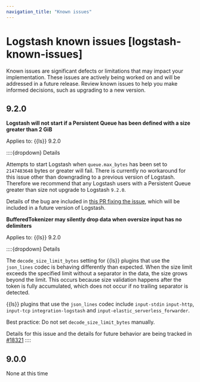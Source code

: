 ```yaml
---
navigation_title: "Known issues"
---
```


# Logstash known issues [logstash-known-issues]

Known issues are significant defects or limitations that may impact your implementation. 
These issues are actively being worked on and will be addressed in a future release. 
Review known issues to help you make informed decisions, such as upgrading to a new version.

## 9.2.0

**Logstash will not start if a Persistent Queue has been defined with a size greater than 2 GiB**

Applies to: {{ls}} 9.2.0

::::{dropdown} Details

Attempts to start Logstash when `queue.max_bytes` has been set to `2147483648` bytes or greater will fail. There is currently no workaround for this issue other than downgrading to a previous version of Logstash. Therefore we recommend that any Logstash users with a Persistent Queue greater than size not upgrade to Logstash `9.2.0`.

Details of the bug are included in [this PR fixing the issue](https://github.com/elastic/logstash/pull/18366), which will be included in a future version of Logstash.

**BufferedTokenizer may silently drop data when oversize input has no delimiters**

Applies to: {{ls}} 9.2.0

::::{dropdown} Details

The `decode_size_limit_bytes` setting for {{ls}} plugins that use the `json_lines` codec is behaving differently than expected. When the size limit exceeds the specified limit without a separator in the data, the size grows beyond the limit. 
This occurs because size validation happens after the token is fully accumulated, which does not occur if no trailing separator is detected.

{{ls}} plugins that use the `json_lines` codec include `input-stdin` `input-http`, `input-tcp` `integration-logstash` and `input-elastic_serverless_forwarder`. 

Best practice: Do not set `decode_size_limit_bytes` manually.

Details for this issue and the details for future behavior are being tracked in [#18321](https://github.com/elastic/logstash/issues/18321)
::::


## 9.0.0

None at this time

